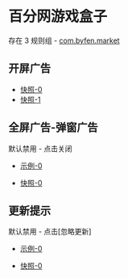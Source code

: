 # 百分网游戏盒子

存在 3 规则组 - [com.byfen.market](/src/apps/com.byfen.market.ts)

## 开屏广告

- [快照-0](https://i.gkd.li/i/13298944)
- [快照-1](https://i.gkd.li/i/13800021)

## 全屏广告-弹窗广告

默认禁用 - 点击关闭

- [示例-0](https://m.gkd.li/57941037/35d2a562-fe30-4bff-b739-96b37dccd05c)

- [快照-0](https://i.gkd.li/i/13801613)

## 更新提示

默认禁用 - 点击[忽略更新]

- [示例-0](https://m.gkd.li/57941037/e92b10b8-b0f8-4dc3-95bf-172829996600)

- [快照-0](https://i.gkd.li/i/14322280)
